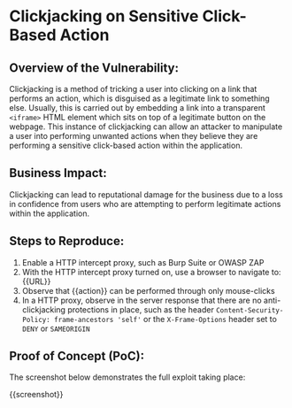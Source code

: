 # Clickjacking on Sensitive Click-Based Action

## Overview of the Vulnerability:

Clickjacking is a method of tricking a user into clicking on a link that performs an action, which is disguised as a legitimate link to something else. Usually, this is carried out by embedding a link into a transparent `<iframe>` HTML element which sits on top of a legitimate button on the webpage. This instance of clickjacking can allow an attacker to manipulate a user into performing unwanted actions when they believe they are performing a sensitive click-based action within the application.

## Business Impact:

Clickjacking can lead to reputational damage for the business due to a loss in confidence from users who are attempting to perform legitimate actions within the application.

## Steps to Reproduce:

1. Enable a HTTP intercept proxy, such as Burp Suite or OWASP ZAP
1. With the HTTP intercept proxy turned on, use a browser to navigate to: {{URL}}
1. Observe that {{action}} can be performed through only mouse-clicks
1. In a HTTP proxy, observe in the server response that there are no anti-clickjacking protections in place, such as the header `Content-Security-Policy: frame-ancestors 'self'` or the `X-Frame-Options` header  set to `DENY` or `SAMEORIGIN`

## Proof of Concept (PoC):

The screenshot below demonstrates the full exploit taking place:

{{screenshot}}
